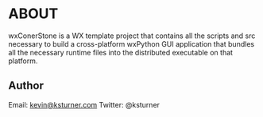 
ABOUT
=====

wxConerStone is a WX template project that contains all the scripts and src
necessary to build a cross-platform wxPython GUI application that bundles all
the necessary runtime files into the distributed executable on that platform.


Author
------
Email: kevin@ksturner.com <Kevin Turner>
Twitter: @ksturner

